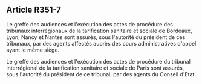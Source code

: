 ## Article R351-7

Le greffe des audiences et l'exécution des actes de procédure des tribunaux interrégionaux de la tarification
sanitaire et sociale de Bordeaux, Lyon, Nancy et Nantes sont assurés, sous l'autorité du président de ces
tribunaux, par des agents affectés auprès des cours administratives d'appel ayant le même siège.

Le greffe des audiences et l'exécution des actes de procédure du tribunal interrégional de la tarification
sanitaire et sociale de Paris sont assurés, sous l'autorité du président de ce tribunal, par des agents du Conseil
d'Etat.

